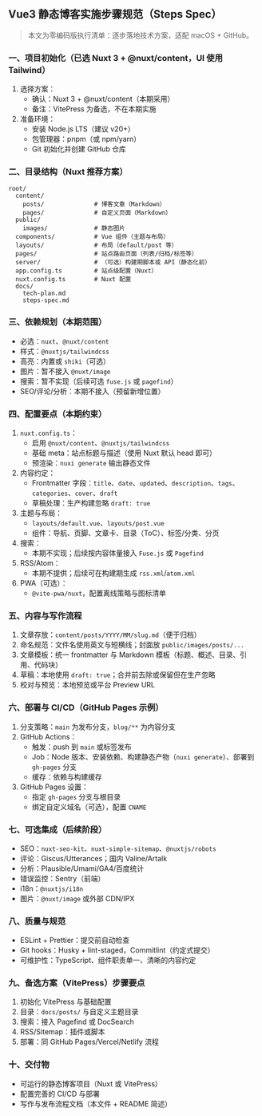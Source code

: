 ## Vue3 静态博客实施步骤规范（Steps Spec）

> 本文为零编码版执行清单：逐步落地技术方案，适配 macOS + GitHub。

### 一、项目初始化（已选 Nuxt 3 + @nuxt/content，UI 使用 Tailwind）
1. 选择方案：
   - 确认：Nuxt 3 + @nuxt/content（本期采用）
   - 备注：VitePress 为备选，不在本期实施
2. 准备环境：
   - 安装 Node.js LTS（建议 v20+）
   - 包管理器：pnpm（或 npm/yarn）
   - Git 初始化并创建 GitHub 仓库

### 二、目录结构（Nuxt 推荐方案）
```
root/
  content/
    posts/              # 博客文章（Markdown）
    pages/              # 自定义页面（Markdown）
  public/
    images/             # 静态图片
  components/           # Vue 组件（主题与布局）
  layouts/              # 布局（default/post 等）
  pages/                # 站点路由页面（列表/归档/标签等）
  server/               # （可选）构建期脚本或 API（静态化前）
  app.config.ts         # 站点级配置（Nuxt）
  nuxt.config.ts        # Nuxt 配置
  docs/
    tech-plan.md
    steps-spec.md
```

### 三、依赖规划（本期范围）
- 必选：`nuxt`、`@nuxt/content`
- 样式：`@nuxtjs/tailwindcss`
- 高亮：内置或 `shiki`（可选）
- 图片：暂不接入 `@nuxt/image`
- 搜索：暂不实现（后续可选 `fuse.js` 或 `pagefind`）
- SEO/评论/分析：本期不接入（预留新增位置）

### 四、配置要点（本期约束）
1. `nuxt.config.ts`：
   - 启用 `@nuxt/content`、`@nuxtjs/tailwindcss`
   - 基础 meta：站点标题与描述（使用 Nuxt 默认 head 即可）
   - 预渲染：`nuxi generate` 输出静态文件
2. 内容约定：
   - Frontmatter 字段：`title`、`date`、`updated`、`description`、`tags`、`categories`、`cover`、`draft`
   - 草稿处理：生产构建忽略 `draft: true`
3. 主题与布局：
   - `layouts/default.vue`、`layouts/post.vue`
   - 组件：导航、页脚、文章卡、目录（ToC）、标签/分类、分页
4. 搜索：
   - 本期不实现；后续按内容体量接入 `Fuse.js` 或 `Pagefind`
5. RSS/Atom：
   - 本期不提供；后续可在构建期生成 `rss.xml`/`atom.xml`
6. PWA（可选）：
   - `@vite-pwa/nuxt`，配置离线策略与图标清单

### 五、内容与写作流程
1. 文章存放：`content/posts/YYYY/MM/slug.md`（便于归档）
2. 命名规范：文件名使用英文与短横线；封面放 `public/images/posts/...`
3. 文章模板：统一 frontmatter 与 Markdown 模板（标题、概述、目录、引用、代码块）
4. 草稿：本地使用 `draft: true`；合并前去除或保留但在生产忽略
5. 校对与预览：本地预览或平台 Preview URL

### 六、部署与 CI/CD（GitHub Pages 示例）
1. 分支策略：`main` 为发布分支，`blog/**` 为内容分支
2. GitHub Actions：
   - 触发：push 到 `main` 或标签发布
   - Job：Node 版本、安装依赖、构建静态产物（`nuxi generate`）、部署到 `gh-pages` 分支
   - 缓存：依赖与构建缓存
3. GitHub Pages 设置：
   - 指定 `gh-pages` 分支与根目录
   - 绑定自定义域名（可选），配置 `CNAME`

### 七、可选集成（后续阶段）
- SEO：`nuxt-seo-kit`、`nuxt-simple-sitemap`、`@nuxtjs/robots`
- 评论：Giscus/Utterances；国内 Valine/Artalk
- 分析：Plausible/Umami/GA4/百度统计
- 错误监控：Sentry（前端）
- i18n：`@nuxtjs/i18n`
- 图片：`@nuxt/image` 或外部 CDN/IPX

### 八、质量与规范
- ESLint + Prettier：提交前自动检查
- Git hooks：Husky + lint-staged，Commitlint（约定式提交）
- 可维护性：TypeScript、组件职责单一、清晰的内容约定

### 九、备选方案（VitePress）步骤要点
1. 初始化 VitePress 与基础配置
2. 目录：`docs/posts/` 与自定义主题目录
3. 搜索：接入 Pagefind 或 DocSearch
4. RSS/Sitemap：插件或脚本
5. 部署：同 GitHub Pages/Vercel/Netlify 流程

### 十、交付物
- 可运行的静态博客项目（Nuxt 或 VitePress）
- 配置完善的 CI/CD 与部署
- 写作与发布流程文档（本文件 + README 简述）


